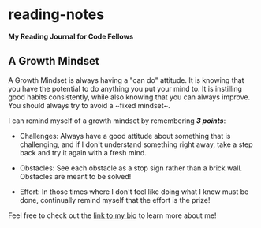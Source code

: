 # reading-notes
**My Reading Journal for Code Fellows**

## **A Growth Mindset**
A Growth Mindset is always having a "can do" attitude. It is knowing that you have the potential to do anything you put your mind to. It is instilling good  habits consistently, while also knowing that you can always improve. You should always try to avoid a ~fixed mindset~.

I can remind myself of a growth mindset by remembering ***3 points***:

- Challenges: Always have a good attitude about something that is challenging, and if I don't understand something right away, take a step back and try it again with a fresh mind.

- Obstacles: See each obstacle as a stop sign rather than a brick wall. Obstacles are meant to be solved!

- Effort: In those times where I don't feel like doing what I know must be done, continually remind myself that the effort is the prize!

Feel free to check out the [link to my bio](https://github.com/stephenml101/) to learn more about me!

